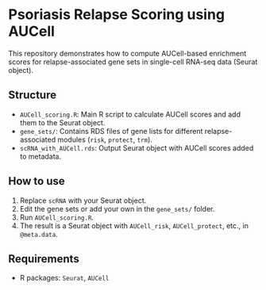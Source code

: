 # Psoriasis Relapse Scoring using AUCell

This repository demonstrates how to compute AUCell-based enrichment scores for relapse-associated gene sets in single-cell RNA-seq data (Seurat object).

## Structure

- `AUCell_scoring.R`: Main R script to calculate AUCell scores and add them to the Seurat object.
- `gene_sets/`: Contains RDS files of gene lists for different relapse-associated modules (`risk`, `protect`, `trm`).
- `scRNA_with_AUCell.rds`: Output Seurat object with AUCell scores added to metadata.

## How to use

1. Replace `scRNA` with your Seurat object.
2. Edit the gene sets or add your own in the `gene_sets/` folder.
3. Run `AUCell_scoring.R`.
4. The result is a Seurat object with `AUCell_risk`, `AUCell_protect`, etc., in `@meta.data`.

## Requirements

- R packages: `Seurat`, `AUCell`
